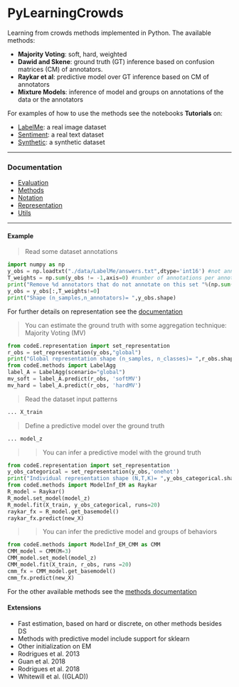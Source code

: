 # PyLearningCrowds
Learning from crowds methods implemented in Python. The available methods:
* **Majority Voting**: soft, hard, weighted
* **Dawid and Skene**: ground truth (GT) inference based on confusion matrices (CM) of annotators.
* **Raykar et al**: predictive model over GT inference based on CM of annotators
* **Mixture Models**: inference of model and groups on annotations of the data or the annotators

For examples of how to use the methods see the notebooks **Tutorials** on:
* [LabelMe](./Tutorial%20-%20LabelMe.ipynb): a real image dataset
* [Sentiment](./Tutorial%20-%20Sentiment.ipynb): a real text dataset
* [Synthetic](./Tutorial%20-%20Synthetic.ipynb): a synthetic dataset

---
### Documentation
* [Evaluation](./docs/evaluation.md)
* [Methods](./docs/methods.md)
* [Notation](./docs/notation.md)
* [Representation](./docs/representation.md)
* [Utils](./docs/utils.md)

---
#### Example
> Read some dataset annotations
```python
import numpy as np
y_obs = np.loadtxt("./data/LabelMe/answers.txt",dtype='int16') #not annotation symbol ==-1
T_weights = np.sum(y_obs != -1,axis=0) #number of annotations per annotator
print("Remove %d annotators that do not annotate on this set "%(np.sum(T_weights==0)))
y_obs = y_obs[:,T_weights!=0]
print("Shape (n_samples,n_annotators)= ",y_obs.shape)
```
For further details on representation see the [documentation](./docs/representation.md)
> You can estimate the ground truth with some aggregation technique: Majority Voting (MV)
```python
from codeE.representation import set_representation
r_obs = set_representation(y_obs,"global")
print("Global representation shape (n_samples, n_classes)= ",r_obs.shape)
from codeE.methods import LabelAgg
label_A = LabelAgg(scenario="global")
mv_soft = label_A.predict(r_obs, 'softMV')
mv_hard = label_A.predict(r_obs, 'hardMV')
```
> Read the dataset input patterns
```python
... X_train
```
> Define a predictive model over the ground truth
```python
... model_z
```
>> You can infer a predictive model with the ground truth
```python
from codeE.representation import set_representation
y_obs_categorical = set_representation(y_obs,'onehot') 
print("Individual representation shape (N,T,K)= ",y_obs_categorical.shape)
from codeE.methods import ModelInf_EM as Raykar
R_model = Raykar()
R_model.set_model(model_z)
R_model.fit(X_train, y_obs_categorical, runs=20)
raykar_fx = R_model.get_basemodel()
raykar_fx.predict(new_X)
```
>> You can infer the predictive model and groups of behaviors
```python
from codeE.methods import ModelInf_EM_CMM as CMM
CMM_model = CMM(M=3) 
CMM_model.set_model(model_z)
CMM_model.fit(X_train, r_obs, runs =20)
cmm_fx = CMM_model.get_basemodel()
cmm_fx.predict(new_X)
```

For the other available methods see the [methods documentation](./docs/methods.md)


#### Extensions
* Fast estimation, based on hard or discrete, on other methods besides DS
* Methods with predictive model include support for sklearn
* Other initialization on EM
* Rodrigues et al. 2013
* Guan et al. 2018
* Rodrigues et al. 2018
* Whitewill et al. ((GLAD))